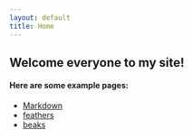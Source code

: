 ```yaml
---
layout: default
title: Home
---
```


## Welcome everyone to my site!


#### Here are some example pages:

- [Markdown](02-markdown-examples)
- [feathers](03-images-examples)
- [beaks](04-embeds-examples)
